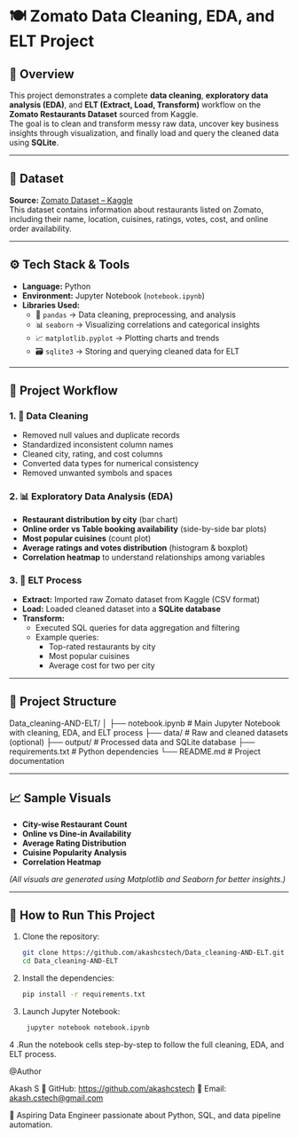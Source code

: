 # 🍽️ Zomato Data Cleaning, EDA, and ELT Project

## 📖 Overview
This project demonstrates a complete **data cleaning**, **exploratory data analysis (EDA)**, and **ELT (Extract, Load, Transform)** workflow on the **Zomato Restaurants Dataset** sourced from Kaggle.  
The goal is to clean and transform messy raw data, uncover key business insights through visualization, and finally load and query the cleaned data using **SQLite**.

---

## 🔗 Dataset
**Source:** [Zomato Dataset – Kaggle](https://www.kaggle.com/datasets/rishikeshkonapure/zomato/data)  
This dataset contains information about restaurants listed on Zomato, including their name, location, cuisines, ratings, votes, cost, and online order availability.

---

## ⚙️ Tech Stack & Tools
- **Language:** Python  
- **Environment:** Jupyter Notebook (`notebook.ipynb`)
- **Libraries Used:**
  - 🐼 `pandas` → Data cleaning, preprocessing, and analysis  
  - 📊 `seaborn` → Visualizing correlations and categorical insights  
  - 📈 `matplotlib.pyplot` → Plotting charts and trends  
  - 🗃️ `sqlite3` → Storing and querying cleaned data for ELT  

---

## 🧠 Project Workflow

### 1. 🧹 Data Cleaning
- Removed null values and duplicate records  
- Standardized inconsistent column names  
- Cleaned city, rating, and cost columns  
- Converted data types for numerical consistency  
- Removed unwanted symbols and spaces  

### 2. 📊 Exploratory Data Analysis (EDA)
- **Restaurant distribution by city** (bar chart)  
- **Online order vs Table booking availability** (side-by-side bar plots)  
- **Most popular cuisines** (count plot)  
- **Average ratings and votes distribution** (histogram & boxplot)  
- **Correlation heatmap** to understand relationships among variables  

### 3. 🔄 ELT Process
- **Extract:** Imported raw Zomato dataset from Kaggle (CSV format)  
- **Load:** Loaded cleaned dataset into a **SQLite database**  
- **Transform:**  
  - Executed SQL queries for data aggregation and filtering  
  - Example queries:  
    - Top-rated restaurants by city  
    - Most popular cuisines  
    - Average cost for two per city  

---

## 📁 Project Structure
Data_cleaning-AND-ELT/
│
├── notebook.ipynb # Main Jupyter Notebook with cleaning, EDA, and ELT process
├── data/ # Raw and cleaned datasets (optional)
├── output/ # Processed data and SQLite database
├── requirements.txt # Python dependencies
└── README.md # Project documentation



---

## 📈 Sample Visuals
- **City-wise Restaurant Count**
- **Online vs Dine-in Availability**
- **Average Rating Distribution**
- **Cuisine Popularity Analysis**
- **Correlation Heatmap**

*(All visuals are generated using Matplotlib and Seaborn for better insights.)*

---

## 🚀 How to Run This Project
1. Clone the repository:
   ```bash
   git clone https://github.com/akashcstech/Data_cleaning-AND-ELT.git
   cd Data_cleaning-AND-ELT
2. Install the dependencies:
    ```bash
    pip install -r requirements.txt


3. Launch Jupyter Notebook:

   ```bash
    jupyter notebook notebook.ipynb

4 .Run the notebook cells step-by-step to follow the full cleaning, EDA, and ELT process.

@Author

Akash S
🔗 GitHub: https://github.com/akashcstech
🔗 Email: akash.cstech@gmail.com

💼 Aspiring Data Engineer passionate about Python, SQL, and data pipeline automation.

